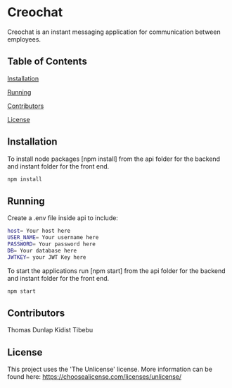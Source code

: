 # Creochat

Creochat is an instant messaging application for communication between employees.

  ## Table of Contents
  
  [Installation](#installation)  
  
  [Running](#running)
  
  [Contributors](#contributors)  
  
  [License](#license)    

## Installation

To install node packages [npm install] from the api folder for the backend and instant folder for the front end.

```bash
npm install
```

## Running

Create a .env file inside api to include: 

```bash
host= Your host here
USER_NAME= Your username here
PASSWORD= Your password here
DB= Your database here
JWTKEY= your JWT Key here
```

To start the applications run [npm start] from the api folder for the backend and instant folder for the front end.

```bash
npm start
```

## Contributors 
Thomas Dunlap
Kidist Tibebu

## License
This project uses the 'The Unlicense' license. 
More information can be found here: https://choosealicense.com/licenses/unlicense/